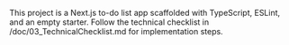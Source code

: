 <!-- Use this file to provide workspace-specific custom instructions to Copilot. For more details, visit https://code.visualstudio.com/docs/copilot/copilot-customization#_use-a-githubcopilotinstructionsmd-file -->

This project is a Next.js to-do list app scaffolded with TypeScript, ESLint, and an empty starter. Follow the technical checklist in /doc/03_TechnicalChecklist.md for implementation steps.
